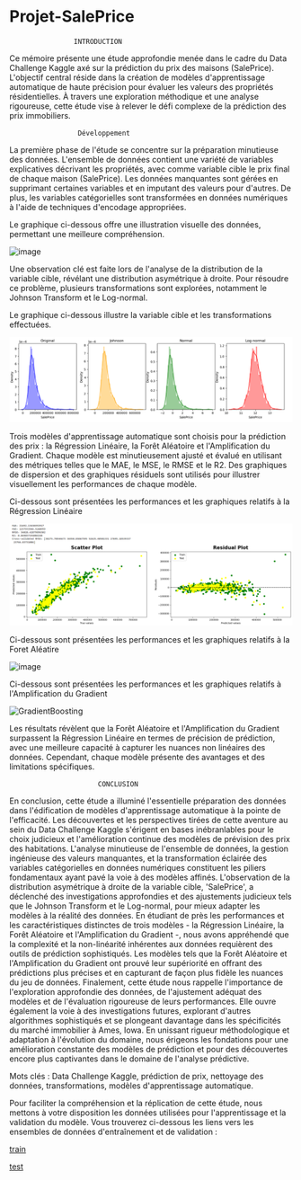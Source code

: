 # Projet-SalePrice

                    INTRODUCTION

Ce mémoire présente une étude approfondie menée dans le cadre du Data Challenge Kaggle axé sur la prédiction du prix des maisons (SalePrice). L'objectif central réside dans la création de modèles d'apprentissage automatique de haute précision pour évaluer les valeurs des propriétés résidentielles. À travers une exploration méthodique et une analyse rigoureuse, cette étude vise à relever le défi complexe de la prédiction des prix immobiliers.

                     Développement

La première phase de l'étude se concentre sur la préparation minutieuse des données. L'ensemble de données contient une variété de variables explicatives décrivant les propriétés, avec comme variable cible le prix final de chaque maison (SalePrice). Les données manquantes sont gérées en supprimant certaines variables et en imputant des valeurs pour d'autres. De plus, les variables catégorielles sont transformées en données numériques à l'aide de techniques d'encodage appropriées.

Le graphique ci-dessous offre une illustration visuelle des données, permettant une meilleure compréhension.

![image](https://github.com/Mbenguegalaye/Projet-SalePrice/assets/141923523/2c58c5ee-fbdb-41ac-81a6-7fedf1cc7927) <br>

Une observation clé est faite lors de l'analyse de la distribution de la variable cible, révélant une distribution asymétrique à droite. Pour résoudre ce problème, plusieurs transformations sont explorées, notamment le Johnson Transform et le Log-normal.

Le graphique ci-dessous illustre la variable cible et les transformations effectuées.

![texte1](https://github.com/Mbenguegalaye/Projet-SalePrice/blob/main/images/Transformations.png) <br>

Trois modèles d'apprentissage automatique sont choisis pour la prédiction des prix : la Régression Linéaire, la Forêt Aléatoire et l'Amplification du Gradient. Chaque modèle est minutieusement ajusté et évalué en utilisant des métriques telles que le MAE, le MSE, le RMSE et le R2. Des graphiques de dispersion et des graphiques résiduels sont utilisés pour illustrer visuellement les performances de chaque modèle.

 Ci-dessous sont présentées les performances et les graphiques relatifs à la Régression Linéaire

 ![Regression-lineaire](https://github.com/Mbenguegalaye/Projet-SalePrice/blob/main/images/Regression-lineaire.png) <br>

 Ci-dessous sont présentées les performances et les graphiques relatifs à la Foret Aléatire

 ![image](https://github.com/Mbenguegalaye/Projet-SalePrice/assets/141923523/1acbb9d8-db09-4ec9-b23a-42595dd2484b) <br>

Ci-dessous sont présentées les performances et les graphiques relatifs à l'Amplification du Gradient

![GradientBoosting](https://github.com/Mbenguegalaye/Projet-SalePrice/assets/141923523/3e0d2894-250e-4a11-849f-f1c272aff2dd) <br>

Les résultats révèlent que la Forêt Aléatoire et l'Amplification du Gradient surpassent la Régression Linéaire en termes de précision de prédiction, avec une meilleure capacité à capturer les nuances non linéaires des données. Cependant, chaque modèle présente des avantages et des limitations spécifiques.

                          CONCLUSION

En conclusion, cette étude a illuminé l'essentielle préparation des données dans l'édification de modèles d'apprentissage automatique à la pointe de l'efficacité. Les découvertes et les perspectives tirées de cette aventure au sein du Data Challenge Kaggle s'érigent en bases inébranlables pour le choix judicieux et l'amélioration continue des modèles de prévision des prix des habitations.
L'analyse minutieuse de l'ensemble de données, la gestion ingénieuse des valeurs manquantes, et la transformation éclairée des variables catégorielles en données numériques constituent les piliers fondamentaux ayant pavé la voie à des modèles affinés. L'observation de la distribution asymétrique à droite de la variable cible, 'SalePrice', a déclenché des investigations approfondies et des ajustements judicieux tels que le Johnson Transform et le Log-normal, pour mieux adapter les modèles à la réalité des données.
En étudiant de près les performances et les caractéristiques distinctes de trois modèles - la Régression Linéaire, la Forêt Aléatoire et l'Amplification du Gradient -, nous avons appréhendé que la complexité et la non-linéarité inhérentes aux données requièrent des outils de prédiction sophistiqués. Les modèles tels que la Forêt Aléatoire et l'Amplification du Gradient ont prouvé leur supériorité en offrant des prédictions plus précises et en capturant de façon plus fidèle les nuances du jeu de données.
Finalement, cette étude nous rappelle l'importance de l'exploration approfondie des données, de l'ajustement adéquat des modèles et de l'évaluation rigoureuse de leurs performances. Elle ouvre également la voie à des investigations futures, explorant d'autres algorithmes sophistiqués et se plongeant davantage dans les spécificités du marché immobilier à Ames, Iowa. En unissant rigueur méthodologique et adaptation à l'évolution du domaine, nous érigeons les fondations pour une amélioration constante des modèles de prédiction et pour des découvertes encore plus captivantes dans le domaine de l'analyse prédictive.

Mots clés : Data Challenge Kaggle, prédiction de prix, nettoyage des données, transformations, modèles d'apprentissage automatique.

Pour faciliter la compréhension et la réplication de cette étude, nous mettons à votre disposition les données utilisées pour l'apprentissage et la validation du modèle. Vous trouverez ci-dessous les liens vers les ensembles de données d'entraînement et de validation :

[train](https://github.com/Mbenguegalaye/Projet-SalePrice/blob/main/train/train.csv)<br>

[test](https://github.com/Mbenguegalaye/Projet-SalePrice/blob/main/test/test.csv)<br>


